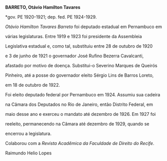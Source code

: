 **BARRETO, Otávio Hamilton Tavares**



\*gov. PE 1920-1921; dep. fed. PE 1924-1929.



*Otávio Hamilton Tavares Barreto* foi deputado estadual em Pernambuco em

várias legislaturas. Entre 1919 e 1923 foi presidente da Assembleia

Legislativa estadual e, como tal, substituiu entre 28 de outubro de 1920

e 3 de junho de 1921 o governador José Rufino Bezerra Cavalcanti,

afastado por motivo de doença. Substitui-o Severino Marques de Queirós

Pinheiro, até a posse do governador eleito Sérgio Lins de Barros Loreto,

em 18 de outubro de 1922.



Foi eleito deputado federal por Pernambuco em 1924. Assumiu sua cadeira

na Câmara dos Deputados no Rio de Janeiro, então Distrito Federal, em

maio desse ano e exerceu o mandato até dezembro de 1926. Em 1927 foi

reeleito, permanecendo na Câmara até dezembro de 1929, quando se

encerrou a legislatura.



Colaborou com a *Revista Acadêmica da Faculdade de Direito do Recife*.



Raimundo Helio Lopes



